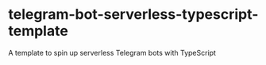 # telegram-bot-serverless-typescript-template
A template to spin up serverless Telegram bots with TypeScript
